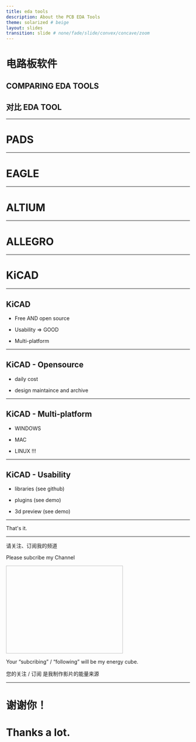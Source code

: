 ```yaml
---
title: eda tools
description: About the PCB EDA Tools
theme: solarized # beige
layout: slides
transition: slide # none/fade/slide/convex/concave/zoom
---
```


<style type="text/css">
.reveal * { 
  text-align: left;
 }
 .reveal em {
    font-size: smaller;
}
</style>


# 电路板软件

## COMPARING EDA TOOLS 

## 对比 EDA TOOL

---

# PADS
---

# EAGLE

---

# ALTIUM

---

# ALLEGRO

---

# KiCAD

---

## KiCAD

  - <p class="fragment">Free AND open source<p>

  - <p class="fragment">Usability => GOOD<p> 

  - <p class="fragment">Multi-platform<p> 

---

## KiCAD - Opensource

  - <p class="fragment">daily cost<p>
  - <p class="fragment">design maintaince and archive<p>

---

## KiCAD - Multi-platform

  - <p class="fragment">WINDOWS<p>
  - <p class="fragment">MAC<p>
  - <p class="fragment">LINUX !!!<p>

---

## KiCAD - Usability

  - <p class="fragment">libraries (see github)<p>
  - <p class="fragment">plugins (see demo)<p>
  - <p class="fragment">3d preview (see demo)<p>

---

That's it.

---

请关注、订阅我的频道

Please subcribe my Channel

<img data-src="/images/energy-cube.jpg"  height="240" width="320">

Your “subcribing” / “following” will be my energy cube. 

您的关注 / 订阅 是我制作影片的能量来源

---

# 谢谢你！
# Thanks a lot.